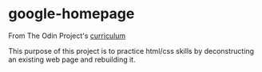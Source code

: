 # google-homepage

From The Odin Project's [curriculum](http://www.theodinproject.com/web-development-101/html-css)

This purpose of this project is to practice html/css skills by deconstructing an existing web page and rebuilding it.